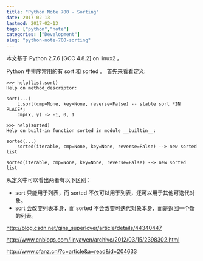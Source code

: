 ```yaml
---
title: "Python Note 700 - Sorting"
date: 2017-02-13
lastmod: 2017-02-13
tags: ["python","note"]
categories: ["Development"]
slug: "python-note-700-sorting"
---
```


本文基于 Python 2.7.6 \[GCC 4.8.2\] on linux2 。

Python 中排序常用的有 sort 和 sorted 。 首先来看看定义:

    >>> help(list.sort)
    Help on method_descriptor:

    sort(...)
        L.sort(cmp=None, key=None, reverse=False) -- stable sort *IN PLACE*;
        cmp(x, y) -> -1, 0, 1

    >>> help(sorted)
    Help on built-in function sorted in module __builtin__:

    sorted(...)
        sorted(iterable, cmp=None, key=None, reverse=False) --> new sorted list

    sorted(iterable, cmp=None, key=None, reverse=False) --> new sorted list

从定义中可以看出两者有以下区别：

-   sort 只能用于列表，而 sorted
    不仅可以用于列表，还可以用于其他可迭代对象。
-   sort 会改变列表本身，而 sorted
    不会改变可迭代对象本身，而是返回一个新的列表。

<http://blog.csdn.net/qins_superlover/article/details/44340447>

<http://www.cnblogs.com/linyawen/archive/2012/03/15/2398302.html>

<http://www.cfanz.cn/?c=article&a=read&id=204633>
